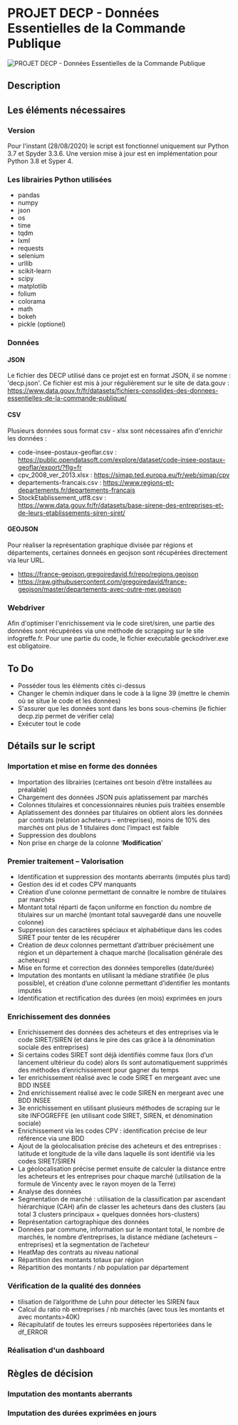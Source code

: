 # PROJET DECP - Données Essentielles de la Commande Publique

<img src="H:/Desktop/logoProjetDECP.PNG" alt="PROJET DECP - Données Essentielles de la Commande Publique"/>


## Description


## Les éléments nécessaires 
### Version
Pour l'instant (28/08/2020) le script est fonctionnel uniquement sur Python 3.7 et Spyder 3.3.6.
Une version mise à jour est en implémentation pour Python 3.8 et Syper 4.

### Les librairies Python utilisées
- pandas 
- numpy
- json 
- os 
- time
- tqdm
- lxml
- requests
- selenium
- urllib
- scikit-learn
- scipy
- matplotlib
- folium
- colorama
- math
- bokeh
- pickle (optionel)

### Données
#### JSON
Le fichier des DECP utilisé dans ce projet est en format JSON, il se nomme : 'decp.json'. Ce fichier est mis à jour régulièrement sur le site de data.gouv : 
https://www.data.gouv.fr/fr/datasets/fichiers-consolides-des-donnees-essentielles-de-la-commande-publique/

#### CSV
Plusieurs données sous format csv - xlsx sont nécessaires afin d'enrichir les données :
- code-insee-postaux-geoflar.csv : https://public.opendatasoft.com/explore/dataset/code-insee-postaux-geoflar/export/?flg=fr
- cpv_2008_ver_2013.xlsx : https://simap.ted.europa.eu/fr/web/simap/cpv
- departements-francais.csv : https://www.regions-et-departements.fr/departements-francais
- StockEtablissement_utf8.csv : https://www.data.gouv.fr/fr/datasets/base-sirene-des-entreprises-et-de-leurs-etablissements-siren-siret/

#### GEOJSON
Pour réaliser la représentation graphique divisée par régions et départements, certaines donneés en geojson sont récupérées directement via leur URL.
- https://france-geojson.gregoiredavid.fr/repo/regions.geojson
- https://raw.githubusercontent.com/gregoiredavid/france-geojson/master/departements-avec-outre-mer.geojson

### Webdriver
Afin d'optimiser l'enrichissement via le code siret/siren, une partie des données sont récupérées via une méthode de scrapping sur le site infogreffe.fr. Pour une partie du code, le fichier exécutable geckodriver.exe est obligatoire. 


## To Do
- Posséder tous les éléments cités ci-dessus
- Changer le chemin indiquer dans le code à la ligne 39 (mettre le chemin où se situe le code et les données)
- S'assurer que les données sont dans les bons sous-chemins (le fichier decp.zip permet de vérifier cela)
- Exécuter tout le code 

## Détails sur le script
### Importation et mise en forme des données 
- Importation des librairies (certaines ont besoin d’être installées au préalable)
- Chargement des données JSON puis aplatissement par marchés
- Colonnes titulaires et concessionnaires réunies puis traitées ensemble
- Aplatissement des données par titulaires on obtient alors les données par contrats (relation acheteurs – entreprises), moins de 10% des marchés ont plus de 1 titulaires donc l’impact est faible
- Suppression des doublons
- Non prise en charge de la colonne ‘<b>Modification</b>’

### Premier traitement – Valorisation 
- Identification et suppression des montants aberrants (imputés plus tard)
- Gestion des id et codes CPV manquants
- Création d’une colonne permettant de connaitre le nombre de titulaires par marchés
- Montant total réparti de façon uniforme en fonction du nombre de titulaires sur un marché (montant total sauvegardé dans une nouvelle colonne)
- Suppression des caractères spéciaux et alphabétique dans les codes SIRET pour tenter de les récupérer
- Création de deux colonnes permettant d’attribuer précisément une région et un département à chaque marché (localisation générale des acheteurs)
- Mise en forme et correction des données temporelles (date/durée)
- Imputation des montants en utilisant la médiane stratifiée (le plus possible), et création d’une colonne permettant d’identifier les montants imputés
- Identification et rectification des durées (en mois) exprimées en jours

### Enrichissement des données 
- Enrichissement des données des acheteurs et des entreprises via le code SIRET/SIREN (et dans le pire des cas grâce à la dénomination sociale des entreprises)
- Si certains codes SIRET sont déjà identifiés comme faux (lors d’un lancement ultérieur du code) alors ils sont automatiquement supprimés des méthodes d’enrichissement pour gagner du temps
- 1er enrichissement réalisé avec le code SIRET en mergeant avec une BDD INSEE
- 2nd enrichissement réalisé avec le code SIREN en mergeant avec une BDD INSEE
- 3e enrichissement en utilisant plusieurs méthodes de scraping sur le site INFOGREFFE (en utilisant code SIRET, SIREN, et dénomination sociale)
- Enrichissement via les codes CPV : identification précise de leur référence via une BDD
- Ajout de la géolocalisation précise des acheteurs et des entreprises : latitude et longitude de la ville dans laquelle ils sont identifié via les codes SIRET/SIREN
- La géolocalisation précise permet ensuite de calculer la distance entre les acheteurs et les entreprises pour chaque marché (utilisation de la formule de Vincenty avec le rayon moyen de la Terre)
- Analyse des données
- Segmentation de marché : utilisation de la classification par ascendant hiérarchique (CAH) afin de classer les acheteurs dans des clusters (au total 3 clusters principaux + quelques données hors-clusters)
- Représentation cartographique des données
- Données par commune, information sur le montant total, le nombre de marchés, le nombre d’entreprises, la distance médiane (acheteurs – entreprises) et la segmentation de l’acheteur
- HeatMap des contrats au niveau national
- Répartition des montants totaux par région
- Répartition des montants / nb population par département
 

### Vérification de la qualité des données
- tilisation de l’algorithme de Luhn pour détecter les SIREN faux
- Calcul du ratio nb entreprises / nb marchés (avec tous les montants et avec montants>40K)
- Récapitulatif de toutes les erreurs supposées répertoriées dans le df_ERROR

### Réalisation d'un dashboard 


## Règles de décision
### Imputation des montants aberrants


### Imputation des durées exprimées en jours

